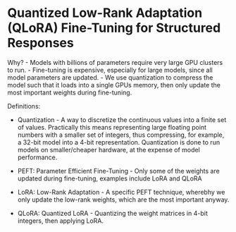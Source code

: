 # Quantized Low-Rank Adaptation (QLoRA) Fine-Tuning for Structured Responses

Why?
    - Models with billions of parameters require very large GPU clusters to run.
    - Fine-tuning is expensive, especially for large models, since all model parameters are updated.
    - We use quantization to compress the model such that it loads into a single GPUs memory, then only update the most important weights during fine-tuning.

Definitions:
- Quantization - A way to discretize the continuous values into a finite set of values. Practically this means representing large floating point numbers with a smaller set of integers, thus compressing, for example, a 32-bit model into a 4-bit representation. Quantization is done to run models on smaller/cheaper hardware, at the expense of model performance.  

- PEFT: Parameter Efficient Fine-Tuning - Only some of the weights are updated during fine-tuning, examples include LoRA and QLoRA  

- LoRA: Low-Rank Adaptation - A specific PEFT technique, wherebhy we only update the low-rank weights, which are the most important anyway.  

- QLoRA: Quantized LoRA - Quantizing the weight matrices in 4-bit integers, then applying LoRA.  
    